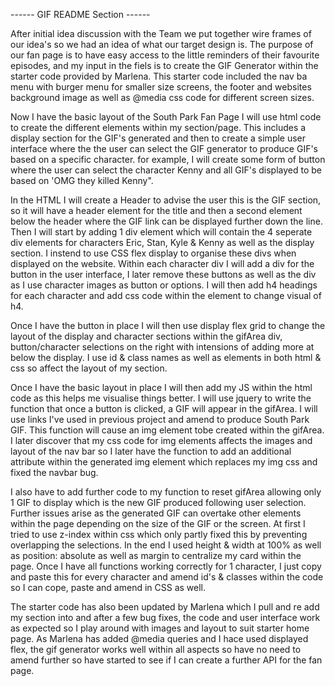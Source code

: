 ------ GIF README Section ------

After initial idea discussion with the Team we put together wire frames of our idea's so we had an idea of what our target design is. 
The purpose of our fan page is to have easy access to the little reminders of their favourite episodes, and my input in the fiels is to create the GIF Generator within the starter code provided by Marlena. This starter code included the nav ba menu with burger menu for smaller size screens, the footer and websites background image as well as @media css code for different screen sizes. 

Now I have the basic layout of the South Park Fan Page I will use html code to create the different elements within my section/page. This includes a display section for the GIF's generated and then to create a simple user interface where the the user can select the GIF generator to produce GIF's based on a specific character. for example, I will create some form of button where the user can select the character Kenny and all GIF's displayed to be based on 'OMG they killed Kenny".

In the HTML I will create a Header to advise the user this is the GIF section, so it will have a header element for the title and then a second element below the header where the GIF link can be displayed further down the line. Then I will start by adding 1 div element which will contain the 4 seperate div elements for characters Eric, Stan, Kyle & Kenny as well as the display section. I instend to use CSS flex display to organise these divs when displayed on the website. Within each character div I will add a div for the button in the user interface, I later remove these buttons as well as the div as I use character images as button or options. I will then add h4 headings for each character and add css code within the element to change visual of h4. 

Once I have the button in place I will then use display flex grid to change the layout of the display and character sections within the gifArea div, button/character selections on the right with intensions of adding more at below the display. I use id & class names as well as elements in both html & css so affect the layout of my section.

Once I have the basic layout in place I will then add my JS within the html code as this helps me visualise things better. I will use jquery to write the function that once a button is clicked, a GIF will appear in the gifArea. I will use links I've used in previous project and amend to produce South Park GIF. This function will cause an img element tobe created within the gifArea. I later discover that my css code for img elements affects the images and layout of the nav bar so I later have the function to add an additional attribute within the generated img element which replaces my img css and fixed the navbar bug.

I also have to add further code to my function to reset gifArea allowing only 1 GIF to display which is the new GIF produced following user selection. Further issues arise as the generated GIF can overtake other elements within the page depending on the size of the GIF or the screen. At first I tried to use z-index within css which only partly fixed this by preventing overlapping the selections. In the end I used height & width at 100% as well as position: absolute as well as margin to centralize my card within the page.
Once I have all functions working correctly for 1 character, I just copy and paste this for every character and amend id's & classes within the code so I can cope, paste and amend in CSS as well.

The starter code has also been updated by Marlena which I pull and re add my section into and after a few bug fixes, the code and user interface work as expected so I play around with images and layout to suit starter home page. As Marlena has added @media queries and I hace used displayed flex, the gif generator works well within all aspects so have no need to amend further so have started to see if I can create a further API for the fan page.